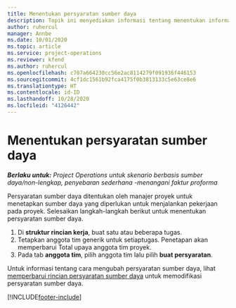 ```yaml
---
title: Menentukan persyaratan sumber daya
description: Topik ini menyediakan informasi tentang menentukan informasi persyaratan sumber daya.
author: ruhercul
manager: Annbe
ms.date: 10/01/2020
ms.topic: article
ms.service: project-operations
ms.reviewer: kfend
ms.author: ruhercul
ms.openlocfilehash: c707a664230cc56e2ac8114279f091936f446153
ms.sourcegitcommit: 4cf1dc1561b92fca4175f0b3813133c5e63ce8e6
ms.translationtype: HT
ms.contentlocale: id-ID
ms.lasthandoff: 10/28/2020
ms.locfileid: "4126442"
---
```

# <a name="define-resource-requirements"></a>Menentukan persyaratan sumber daya

_**Berlaku untuk:** Project Operations untuk skenario berbasis sumber daya/non-lengkap, penyebaran sederhana -menangani faktur proforma_

Persyaratan sumber daya ditentukan oleh manajer proyek untuk menetapkan sumber daya yang diperlukan untuk menjalankan pekerjaan pada proyek. Selesaikan langkah-langkah berikut untuk menentukan persyaratan sumber daya.

1.  Di **struktur rincian kerja**, buat satu atau beberapa tugas.
2.  Tetapkan anggota tim generik untuk setiaptugas. Penetapan akan memperbarui Total upaya anggota tim proyek.
3.  Pada tab **anggota tim**, pilih anggota tim lalu pilih **buat persyaratan**.

Untuk informasi tentang cara mengubah persyaratan sumber daya, lihat [memperbarui rincian persyaratan sumber daya](define-resource-requirements.md) untuk memodifikasi persyaratan sumber daya.

[!INCLUDE[footer-include](../includes/footer-banner.md)]